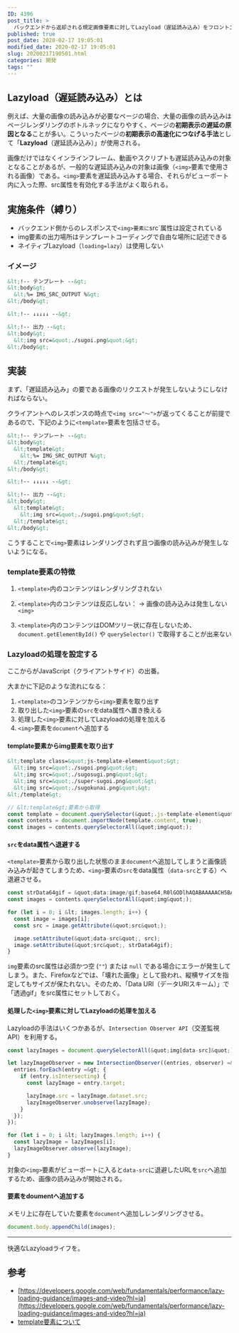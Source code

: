 ```yaml
---
ID: 4396
post_title: >
  バックエンドから返却される規定画像要素に対してLazyload（遅延読み込み）をフロントエンドだけで実現させる
published: true
post_date: 2020-02-17 19:05:01
modified_date: 2020-02-17 19:05:01
slug: 20200217190501.html
categories: 開発
tags: ""
---
```

## Lazyload（遅延読み込み）とは

例えば、大量の画像の読み込みが必要なページの場合、大量の画像の読み込みはページレンダリングのボトルネックになりやすく、ページの**初期表示の遅延の原因となる**ことが多い。こういったページの**初期表示の高速化につなげる手法**として「**Lazyload**（遅延読み込み）」が使用される。

画像だけではなくインラインフレーム、動画やスクリプトも遅延読み込みの対象となることがあるが、一般的な遅延読み込みの対象は画像（`<img>`要素で使用される画像）である。`<img>`要素を遅延読み込みする場合、それらがビューポート内に入った際、src属性を有効化する手法がよく取られる。

## 実施条件（縛り）

- バックエンド側からのレスポンスで`<img>要素に`src`属性は設定されている
- img要素の出力場所はテンプレートコーディングで自由な場所に記述できる
- ネイティブLazyload（`loading=lazy`）は使用しない

### イメージ

```html
&lt;!-- テンプレート --&gt;
&lt;body&gt;
  &lt;%= IMG_SRC_OUTPUT %&gt;
&lt;/body&gt;

&lt;!-- ↓↓↓↓↓ --&gt;

&lt;!-- 出力 --&gt;
&lt;body&gt;
  &lt;img src=&quot;./sugoi.png&quot;&gt;
&lt;/body&gt;
```

## 実装

まず、「遅延読み込み」の要である画像のリクエストが発生しないようにしなければならない。

クライアントへのレスポンスの時点で`<img src="〜">`が返ってくることが前提であるので、下記のように`<template>`要素を包括させる。

```html
&lt;!-- テンプレート --&gt;
&lt;body&gt;
  &lt;template&gt;
    &lt;%= IMG_SRC_OUTPUT %&gt;
  &lt;/template&gt;
&lt;/body&gt;

&lt;!-- ↓↓↓↓↓ --&gt;

&lt;!-- 出力 --&gt;
&lt;body&gt;
  &lt;template&gt;
    &lt;img src=&quot;./sugoi.png&quot;&gt;
  &lt;/template&gt;
&lt;/body&gt;
```

こうすることで`<img>`要素はレンダリングされず且つ画像の読み込みが発生しないようになる。

### template要素の特徴

1. `<template>`内のコンテンツはレンダリングされない
2. `<template>`内のコンテンツは反応しない：
    → 画像の読み込みは発生しない `<img>`

3. `<template>`内のコンテンツはDOMツリー状に存在しないため、`document.getElementById()` や `querySelector()` で取得することが出来ない

### Lazyloadの処理を設定する

ここからがJavaScript（クライアントサイド）の出番。

大まかに下記のような流れになる：

1. `<template>`のコンテンツから`<img>`要素を取り出す
2. 取り出した`<img>`要素の`src`をdata属性へ置き換える
3. 処理した`<img>`要素に対してLazyloadの処理を加える
4. `<img>`要素を`document`へ追加する



#### template要素からimg要素を取り出す

```html
&lt;template class=&quot;js-template-element&quot;&gt;
  &lt;img src=&quot;./sugoi.png&quot;&gt;
  &lt;img src=&quot;./sugosugi.png&quot;&gt;
  &lt;img src=&quot;./super-sugoi.png&quot;&gt;
  &lt;img src=&quot;./sugokunai.png&quot;&gt;
&lt;/template&gt;
```

```js
// &lt;template&gt;要素から取得
const template = document.querySelector(&quot;.js-template-element&quot;);
const contents = document.importNode(template.content, true);
const images = contents.querySelectorAll(&quot;img&quot;);
```


#### `src`をdata属性へ退避する

`<template>`要素から取り出した状態のまま`document`へ追加してしまうと画像読み込みが起きてしまうため、`<img>`要素の`src`をdata属性（`data-src`とする）へ退避させる。

```js
const strData64gif = &quot;data:image/gif;base64,R0lGODlhAQABAAAAACH5BAEKAAEALAAAAAABAAEAAAICTAEAOw==&quot;;
const images = contents.querySelectorAll(&quot;img&quot;);

for (let i = 0; i &lt; images.length; i++) {
  const image = images[i];
  const src = image.getAttribute(&quot;src&quot;);

  image.setAttribute(&quot;data-src&quot;, src);
  image.setAttribute(&quot;src&quot;, strData64gif);
}
```

`img`要素のsrc属性は必須かつ空 (`""`) または `null` である場合にエラーが発生してしまう。また、Firefoxなどでは、「壊れた画像」として扱われ、縦横サイズを指定してもサイズが保たれない。そのため、「Data URI（データURIスキーム）」で「透過gif」をsrc属性にセットしておく。

#### 処理した`<img>`要素に対してLazyloadの処理を加える

Lazyloadの手法はいくつかあるが、`Intersection Observer API`（交差監視API）を利用する。

```js
const lazyImages = document.querySelectorAll(&quot;img[data-src]&quot;);

let lazyImageObserver = new IntersectionObserver((entries, observer) =&gt; {
  entries.forEach(entry =&gt; {
    if (entry.isIntersecting) {
      const lazyImage = entry.target;

      lazyImage.src = lazyImage.dataset.src;
      lazyImageObserver.unobserve(lazyImage);
    }
  });
});

for (let i = 0; i &lt; lazyImages.length; i++) {
  const lazyImage = lazyImages[i];
  lazyImageObserver.observe(lazyImage);
}
```

対象の`<img>`要素がビューポートに入ると`data-src`に退避したURLを`src`へ追加するため、画像の読み込みが開始される。

#### <img>要素をdoumentへ追加する

メモリ上に存在していた要素を`document`へ追加しレンダリングさせる。

```js
document.body.appendChild(images);
```

---

快適なLazyloadライフを。

## 参考

- [https://developers.google.com/web/fundamentals/performance/lazy-loading-guidance/images-and-video?hl=ja](https://developers.google.com/web/fundamentals/performance/lazy-loading-guidance/images-and-video?hl=ja)
- [template要素について](https://b.0218.jp/20200214180922.html)